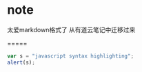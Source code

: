 # note


太爱markdown格式了
从有道云笔记中迁移过来

=====

```javascript 
var s = "javascript syntax highlighting";         
alert(s);       
```

